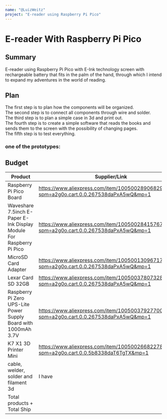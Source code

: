 ```yaml
---
name: "@LuizWeitz"
project: "E-reader using Raspberry Pi Pico"
---
```


# E-reader With Raspberry Pi Pico

## Summary

E-reader using Raspberry Pi Pico with E-Ink technology screen with rechargeable battery that fits in the palm of the hand, through which I intend to expand my adventures in the world of reading.

## Plan

The first step is to plan how the components will be organized. <br>
The second step is to connect all components through wire and solder.  <br>
The third step is to plan a simple case in 3d and print out. <br>
The fourth step is to create a simple software that reads the books and sends them to the screen with the possibility of changing pages.  <br>
The fifth step is to test everything.  <br>

### one of the prototypes:

## Budget

| Product         | Supplier/Link                         | Cost   |
| --------------- | ------------------------------------- | ------ |
|  Raspberry Pi Pico Board | https://www.aliexpress.com/item/1005002890682924.html?spm=a2g0o.cart.0.0.267538daPxA5wQ&mp=1 | $9.58 |
| Waveshare 7.5inch E-Paper E-Ink Display Module For Raspberry Pi Pico | https://www.aliexpress.com/item/1005002841576759.html?spm=a2g0o.cart.0.0.267538daPxA5wQ&mp=1 | $63.89 |
| MicroSD Card Adapter| https://www.aliexpress.com/item/1005001309671718.html?spm=a2g0o.cart.0.0.267538daPxA5wQ&mp=1 | $6.37 |
| Lexar Card SD 32GB | https://www.aliexpress.com/item/1005003780732823.html?spm=a2g0o.cart.0.0.267538daPxA5wQ&mp=1 | $6.04 |
| Raspberry Pi Zero UPS-Lite Power Supply Board with 1000mAh 3.7V | https://www.aliexpress.com/item/1005003792770003.html?spm=a2g0o.cart.0.0.267538daPxA5wQ&mp=1 | $24.24 |
| K7 X1 3D Printer Mini | https://www.aliexpress.com/item/1005002668227870.html?spm=a2g0o.cart.0.0.5b8338daT6TgTX&mp=1 | $105.01 |
| cable, welder, solder and filament 3d | I have | $0.00 |
| Total products + Total Ship |  | US $213.10 |
